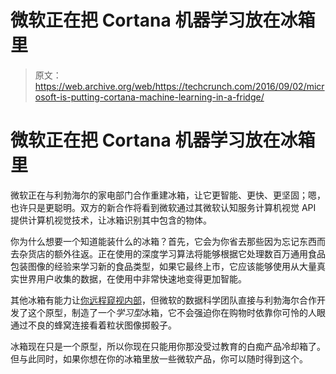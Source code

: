 # 微软正在把 Cortana 机器学习放在冰箱里

> 原文：<https://web.archive.org/web/https://techcrunch.com/2016/09/02/microsoft-is-putting-cortana-machine-learning-in-a-fridge/>

# 微软正在把 Cortana 机器学习放在冰箱里

微软正在与利勃海尔的家电部门合作重建冰箱，让它更智能、更快、更坚固；嗯，也许只是更聪明。双方的新合作将看到微软通过其微软认知服务计算机视觉 API 提供计算机视觉技术，让冰箱识别其中包含的物体。

你为什么想要一个知道能装什么的冰箱？首先，它会为你省去那些因为忘记东西而去杂货店的额外往返。正在使用的深度学习算法将能够根据它处理数百万通用食品包装图像的经验来学习新的食品类型，如果它最终上市，它应该能够使用从大量真实世界用户收集的数据，在使用中非常快速地变得更加智能。

其他冰箱有能力让[你远程窥视内部](https://web.archive.org/web/20230314014654/http://mashable.com/2016/01/05/samsung-fridge-amazon-alexa/#YjMXu_A9qGq0)，但微软的数据科学团队直接与利勃海尔合作开发了这个原型，制造了一个*学习型*冰箱，它不会强迫你在购物时依靠你可怜的人眼通过不良的蜂窝连接看着粒状图像掷骰子。

冰箱现在只是一个原型，所以你现在只能用你那没受过教育的白痴产品冷却箱了。但与此同时，如果你想在你的冰箱里放一些微软产品，你可以随时得到这个。